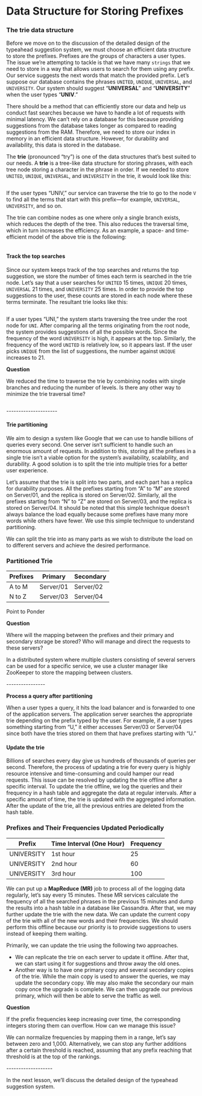 # Data Structure for Storing Prefixes

### The trie data structure <a href="#the-trie-data-structure-0" id="the-trie-data-structure-0"></a>

Before we move on to the discussion of the detailed design of the typeahead suggestion system, we must choose an efficient data structure to store the prefixes. Prefixes are the groups of characters a user types. The issue we’re attempting to tackle is that we have many `strings` that we need to store in a way that allows users to search for them using any prefix. Our service suggests the next words that match the provided prefix. Let’s suppose our database contains the phrases `UNITED`, `UNIQUE`, `UNIVERSAL`, and `UNIVERSITY`. Our system should suggest “**UNIVERSAL**” and “**UNIVERSITY**” when the user types “**UNIV**.”

There should be a method that can efficiently store our data and help us conduct fast searches because we have to handle a lot of requests with minimal latency. We can’t rely on a database for this because providing suggestions from the database takes longer as compared to reading suggestions from the RAM. Therefore, we need to store our index in memory in an efficient data structure. However, for durability and availability, this data is stored in the database.

The **trie** (pronounced “try”) is one of the data structures that’s best suited to our needs. A **trie** is a tree-like data structure for storing phrases, with each tree node storing a character in the phrase in order. If we needed to store `UNITED`, `UNIQUE`, `UNIVERSAL`, and `UNIVERSITY` in the trie, it would look like this:

<figure><img src="https://kuweiguge.github.io/Grokking-Modern-System-Design-Interview-Gitbook/.gitbook/assets/Screenshot 2023-09-06 at 2.20.26 AM (1).png" alt=""><figcaption></figcaption></figure>



If the user types “UNIV,” our service can traverse the trie to go to the node `V` to find all the terms that start with this prefix—for example, `UNIVERSAL`, `UNIVERSITY`, and so on.

The trie can combine nodes as one where only a single branch exists, which reduces the depth of the tree. This also reduces the traversal time, which in turn increases the efficiency. As an example, a space- and time-efficient model of the above trie is the following:

<figure><img src="https://kuweiguge.github.io/Grokking-Modern-System-Design-Interview-Gitbook/.gitbook/assets/Screenshot 2023-09-06 at 2.21.07 AM.png" alt=""><figcaption></figcaption></figure>

#### Track the top searches <a href="#track-the-top-searches-0" id="track-the-top-searches-0"></a>

Since our system keeps track of the top searches and returns the top suggestion, we store the number of times each term is searched in the trie node. Let’s say that a user searches for `UNITED` 15 times, `UNIQUE` 20 times, `UNIVERSAL` 21 times, and `UNIVERSITY` 25 times. In order to provide the top suggestions to the user, these counts are stored in each node where these terms terminate. The resultant trie looks like this:

<figure><img src="https://kuweiguge.github.io/Grokking-Modern-System-Design-Interview-Gitbook/.gitbook/assets/Screenshot 2023-09-06 at 2.21.54 AM.png" alt=""><figcaption></figcaption></figure>

If a user types “UNI,” the system starts traversing the tree under the root node for `UNI`. After comparing all the terms originating from the root node, the system provides suggestions of all the possible words. Since the frequency of the word `UNIVERSITY` is high, it appears at the top. Similarly, the frequency of the word `UNITED` is relatively low, so it appears last. If the user picks `UNIQUE` from the list of suggestions, the number against `UNIQUE` increases to 21.

**Question**

We reduced the time to traverse the trie by combining nodes with single branches and reducing the number of levels. Is there any other way to minimize the trie traversal time?

<figure><img src="https://kuweiguge.github.io/Grokking-Modern-System-Design-Interview-Gitbook/.gitbook/assets/Screenshot 2023-09-06 at 2.22.47 AM.png" alt=""><figcaption></figcaption></figure>

\---------------------

#### Trie partitioning <a href="#trie-partitioning-0" id="trie-partitioning-0"></a>

We aim to design a system like Google that we can use to handle billions of queries every second. One server isn’t sufficient to handle such an enormous amount of requests. In addition to this, storing all the prefixes in a single trie isn’t a viable option for the system’s availability, scalability, and durability. A good solution is to split the trie into multiple tries for a better user experience.

Let’s assume that the trie is split into two parts, and each part has a replica for durability purposes. All the prefixes starting from “A” to “M” are stored on Server/01, and the replica is stored on Server/02. Similarly, all the prefixes starting from “N” to “Z” are stored on Server/03, and the replica is stored on Server/04. It should be noted that this simple technique doesn’t always balance the load equally because some prefixes have many more words while others have fewer. We use this simple technique to understand partitioning.

We can split the trie into as many parts as we wish to distribute the load on to different servers and achieve the desired performance.

### Partitioned Trie

| **Prefixes** | **Primary** | **Secondary** |
| ------------ | ----------- | ------------- |
| A to M       | Server/01   | Server/02     |
| N to Z       | Server/03   | Server/04     |

Point to Ponder

**Question**

Where will the mapping between the prefixes and their primary and secondary storage be stored? Who will manage and direct the requests to these servers?

In a distributed system where multiple clusters consisting of several servers can be used for a specific service, we use a cluster manager like ZooKeeper to store the mapping between clusters.

\----------------

**Process a query after partitioning**

When a user types a query, it hits the load balancer and is forwarded to one of the application servers. The application server searches the appropriate trie depending on the prefix typed by the user. For example, if a user types something starting from “U,” it either accesses Server/03 or Server/04 since both have the tries stored on them that have prefixes starting with “U.”

#### Update the trie <a href="#update-the-trie-0" id="update-the-trie-0"></a>

Billions of searches every day give us hundreds of thousands of queries per second. Therefore, the process of updating a trie for every query is highly resource intensive and time-consuming and could hamper our read requests. This issue can be resolved by updating the trie offline after a specific interval. To update the trie offline, we log the queries and their frequency in a hash table and aggregate the data at regular intervals. After a specific amount of time, the trie is updated with the aggregated information. After the update of the trie, all the previous entries are deleted from the hash table.

### Prefixes and Their Frequencies Updated Periodically

| **Prefix** | **Time Interval (One Hour)** | **Frequency** |
| ---------- | ---------------------------- | ------------- |
| UNIVERSITY | 1st hour                     | 25            |
| UNIVERSITY | 2nd hour                     | 60            |
| UNIVERSITY | 3rd hour                     | 100           |

We can put up a **MapReduce (MR)** job to process all of the logging data regularly, let’s say every 15 minutes. These MR services calculate the frequency of all the searched phrases in the previous 15 minutes and dump the results into a hash table in a database like Cassandra. After that, we may further update the trie with the new data. We can update the current copy of the trie with all of the new words and their frequencies. We should perform this offline because our priority is to provide suggestions to users instead of keeping them waiting.

Primarily, we can update the trie using the following two approaches.

* We can replicate the trie on each server to update it offline. After that, we can start using it for suggestions and throw away the old ones.
* Another way is to have one primary copy and several secondary copies of the trie. While the main copy is used to answer the queries, we may update the secondary copy. We may also make the secondary our main copy once the upgrade is complete. We can then upgrade our previous primary, which will then be able to serve the traffic as well.

**Question**

If the prefix frequencies keep increasing over time, the corresponding integers storing them can overflow. How can we manage this issue?

We can normalize frequencies by mapping them in a range, let’s say between zero and 1,000. Alternatively, we can stop any further additions after a certain threshold is reached, assuming that any prefix reaching that threshold is at the top of the rankings.

\-------------------

In the next lesson, we’ll discuss the detailed design of the typeahead suggestion system.
